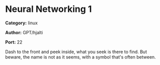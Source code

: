 # Neural Networking 1
**Category:** linux

**Author:** GPT/hjalti

**Port:** 22

Dash to the front and peek inside, what you seek is there to find. But
beware, the name is not as it seems, with a symbol that's often between.
